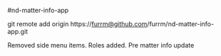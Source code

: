 #nd-matter-info-app

git remote add origin https://furrm@github.com/furrm/nd-matter-info-app.git

Removed side menu items. Roles added.  Pre matter info update